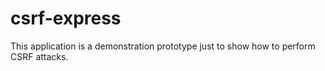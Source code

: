 # csrf-express
This application is a demonstration prototype just to show how to perform CSRF attacks.
